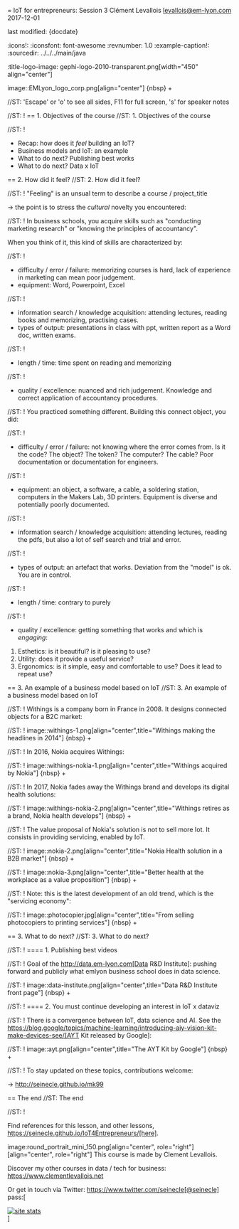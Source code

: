= IoT for entrepreneurs: Session 3
Clément Levallois <levallois@em-lyon.com>
2017-12-01

last modified: {docdate}

:icons!:
:iconsfont:   font-awesome
:revnumber: 1.0
:example-caption!:
:sourcedir: ../../../main/java

:title-logo-image: gephi-logo-2010-transparent.png[width="450" align="center"]

image::EMLyon_logo_corp.png[align="center"]
{nbsp} +

//ST: 'Escape' or 'o' to see all sides, F11 for full screen, 's' for speaker notes


//ST: !
== 1. Objectives of the course
//ST: 1. Objectives of the course

//ST: !
- Recap: how does it *feel* building an IoT?
- Business models and IoT: an example
- What to do next? Publishing best works
- What to do next? Data x IoT

== 2. How did it feel?
//ST: 2. How did it feel?

//ST: !
"Feeling" is an unsual term to describe a course / project_title

-> the point is to stress the *cultural* novelty you encountered:

//ST: !
In business schools, you acquire skills such as "conducting marketing research" or "knowing the principles of accountancy".

When you think of it, this kind of skills are characterized by:

//ST: !
- difficulty / error / failure: memorizing courses is hard, lack of experience in marketing can mean poor judgement.
- equipment: Word, Powerpoint, Excel

//ST: !
- information search / knowledge acquisition: attending lectures, reading books and memorizing, practising cases.
- types of output: presentations in class with ppt, written report as a Word doc, written exams.

//ST: !
- length / time: time spent on reading and memorizing

//ST: !
- quality / excellence: nuanced and rich judgement. Knowledge and correct application of accountancy procedures.

//ST: !
You practiced something different. Building this connect object, you did:

//ST: !
- difficulty / error / failure: not knowing where the error comes from. Is it the code? The object? The token? The computer? The cable? Poor documentation or documentation for engineers.

//ST: !
- equipment: an object, a software, a cable, a soldering station, computers in the Makers Lab, 3D printers. Equipment is diverse and potentially poorly documented.

//ST: !
- information search / knowledge acquisition: attending lectures, reading the pdfs, but also a lot of self search and trial and error.

//ST: !
- types of output: an artefact that works. Deviation from the "model" is ok. You are in control.

//ST: !
- length / time: contrary to purely

//ST: !
- quality / excellence: getting something that works and which is *engaging*:

1. Esthetics: is it beautiful? is it pleasing to use?
2. Utility: does it provide a useful service?
3. Ergonomics: is it simple, easy and comfortable to use? Does it lead to repeat use?


== 3. An example of a business model based on IoT
//ST: 3. An example of a business model based on IoT

//ST: !
Withings is a company born in France in 2008. It designs connected objects for a B2C market:


//ST: !
image::withings-1.png[align="center",title="Withings making the headlines in 2014"]
{nbsp} +


//ST: !
In 2016, Nokia acquires Withings:

//ST: !
image::withings-nokia-1.png[align="center",title="Withings acquired by Nokia"]
{nbsp} +

//ST: !
In 2017, Nokia fades away the Withings brand and develops its digital health solutions:

//ST: !
image::withings-nokia-2.png[align="center",title="Withings retires as a brand, Nokia health develops"]
{nbsp} +

//ST: !
The value proposal of Nokia's solution is not to sell more Iot. It consists in providing servicing, enabled by IoT.

//ST: !
image::nokia-2.png[align="center",title="Nokia Health solution in a B2B market"]
{nbsp} +

//ST: !
image::nokia-3.png[align="center",title="Better health at the workplace as a value proposition"]
{nbsp} +

//ST: !
Note: this is the latest development of an old trend, which is the "servicing economy":

//ST: !
image::photocopier.jpg[align="center",title="From selling photocopiers to printing services"]
{nbsp} +

== 3. What to do next?
//ST: 3. What to do next?

//ST: !
==== 1. Publishing best videos

//ST: !
Goal of the http://data.em-lyon.com[Data R&D Institute]: pushing forward and publicly what emlyon business school does in data science.

//ST: !
image::data-institute.png[align="center",title="Data R&D Institute front page"]
{nbsp} +

//ST: !
==== 2. You must continue developing an interest in IoT x dataviz

//ST: !
There is a convergence between IoT, data science and AI. See the https://blog.google/topics/machine-learning/introducing-aiy-vision-kit-make-devices-see/[AYT Kit released by Google]:

//ST: !
image::ayt.png[align="center",title="The AYT Kit by Google"]
{nbsp} +

//ST: !
To stay updated on these topics, contributions welcome:

-> http://seinecle.github.io/mk99

== The end
//ST: The end

//ST: !

Find references for this lesson, and other lessons, https://seinecle.github.io/IoT4Entrepreneurs/[here].

image:round_portrait_mini_150.png[align="center", role="right"][align="center", role="right"]
This course is made by Clement Levallois.

Discover my other courses in data / tech for business: https://www.clementlevallois.net

Or get in touch via Twitter: https://www.twitter.com/seinecle[@seinecle]
pass:[    <!-- Start of StatCounter Code for Default Guide -->
    <script type="text/javascript">
        var sc_project = 11410058;
        var sc_invisible = 1;
        var sc_security = "a7720bf3";
        var scJsHost = (("https:" == document.location.protocol) ?
            "https://secure." : "http://www.");
        document.write("<sc" + "ript type='text/javascript' src='" +
            scJsHost +
            "statcounter.com/counter/counter.js'></" + "script>");
    </script>
    <noscript><div class="statcounter"><a title="site stats"
    href="http://statcounter.com/" target="_blank"><img
    class="statcounter"
    src="//c.statcounter.com/11410058/0/a7720bf3/1/" alt="site
    stats"></a></div></noscript>
    <!-- End of StatCounter Code for Default Guide -->]
